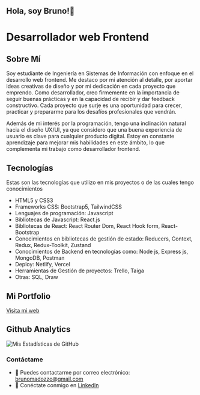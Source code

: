 ## Hola, soy Bruno!👋
# Desarrollador web Frontend

## Sobre Mí
Soy estudiante de Ingeniería en Sistemas de Información con enfoque en el desarrollo web frontend. Me destaco por mi atención al detalle, por aportar ideas creativas de diseño y por mi dedicación en cada proyecto que emprendo. Como desarrollador, creo firmemente en la importancia de seguir buenas prácticas y en la capacidad de recibir y dar feedback constructivo. Cada proyecto que surje es una oportunidad para crecer, practicar y prepararme para los desafíos profesionales que vendrán.

Además de mi interés por la programación, tengo una inclinación natural hacia el diseño UX/UI, ya que considero que una buena experiencia de usuario es clave para cualquier producto digital. Estoy en constante aprendizaje para mejorar mis habilidades en este ámbito, lo que complementa mi trabajo como desarrollador frontend.

## Tecnologías

Estas son las tecnologías que utilizo en mis proyectos o de las cuales tengo conocimientos

- HTML5 y CSS3
- Frameworks CSS: Bootstrap5, TailwindCSS
- Lenguajes de programación: Javascript
- Bibliotecas de Javascript: React.js
- Bibliotecas de React: React Router Dom, React Hook form, React-Bootstrap
- Conocimientos en bibliotecas de gestión de estado: Reducers, Context, Redux, Redux-Toolkit, Zustand
- Conocimientos de Backend en tecnologías como: Node js, Express js, MongoDB, Postman
- Deploy: Netlify, Vercel
- Herramientas de Gestión de proyectos: Trello, Taiga
- Otras: SQL, Draw

## Mi Portfolio

<a href="https://brunomadozzo-portfolio.netlify.app" target="_blank">Visita mi web</a>

## Github Analytics
![Mis Estadísticas de GitHub](https://github-readme-stats-eight-theta.vercel.app/api?username=brunomry&show_icons=true&theme=blue&include_all_commits=true&count_private=true)

### Contáctame
- 📧 Puedes contactarme por correo electrónico: [brunomadozzo@gmail.com](mailto:brunomadozzo@gmail.com)
- 💼 Conéctate conmigo en [LinkedIn](https://www.linkedin.com/in/bruno-madozzo/)

